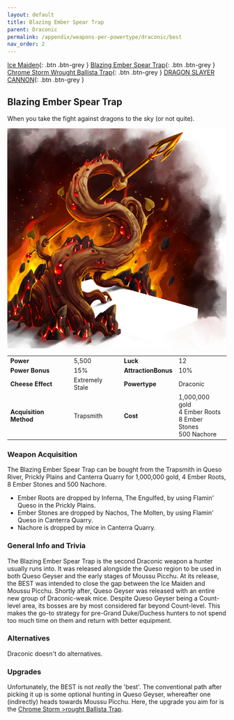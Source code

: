 ```yaml
---
layout: default
title: Blazing Ember Spear Trap
parent: Draconic
permalink: /appendix/weapons-per-powertype/draconic/best
nav_order: 2
---
```

<span class="fs-1">[Ice Maiden](/appendix/weapons-per-powertype/draconic/im){: .btn .btn-grey } </span><span class="fs-1"> [Blazing Ember Spear Trap](/appendix/weapons-per-powertype/draconic/best){: .btn .btn-grey } </span><span class="fs-1"> [Chrome Storm Wrought Ballista Trap](/appendix/weapons-per-powertype/draconic/cswb){: .btn .btn-grey } </span><span class="fs-1"> [DRAGON SLAYER CANNON](/appendix/weapons-per-powertype/draconic/dsc){: .btn .btn-grey } </span>

## Blazing Ember Spear Trap
When you take the fight against dragons to the sky (or not quite).

<img src="/assets/images/weapons/best.png" alt="blazing ember spear" width="600">

|||||
|---|---|---|---|
| __Power__ 	| 5,500 	| __Luck__ 	| 12 	|
| __Power Bonus__ 	| 15% 	|__AttractionBonus__ 	| 10% 	|
| __Cheese Effect__ 	| Extremely Stale 	| __Powertype__ 	| Draconic 	|
| __Acquisition Method__ 	| Trapsmith 	| __Cost__ 	| 1,000,000 gold <br> 4 Ember Roots <br> 8 Ember Stones <br> 500 Nachore 	|

### Weapon Acquisition
The Blazing Ember Spear Trap can be bought from the Trapsmith in Queso River, Prickly Plains and Canterra Quarry for 1,000,000 gold, 4 Ember Roots, 8 Ember Stones and 500 Nachore.
- Ember Roots are dropped by Inferna, The Engulfed, by using Flamin' Queso in the Prickly Plains.
- Ember Stones are dropped by Nachos, The Molten, by using Flamin' Queso in Canterra Quarry.
- Nachore is dropped by mice in Canterra Quarry.

### General Info and Trivia
The Blazing Ember Spear Trap is the second Draconic weapon a hunter usually runs into. It was released alongside the Queso region to be used in both Queso Geyser and the early stages of Moussu Picchu.
At its release, the BEST was intended to close the gap between the Ice Maiden and Moussu Picchu. Shortly after, Queso Geyser was released with an entire new group of Draconic-weak mice. Despite Queso Geyser being a Count-level area, its bosses are by most considered far beyond Count-level. This makes the go-to strategy for pre-Grand Duke/Duchess hunters to not spend too much time on them and return with better equipment.

### Alternatives
Draconic doesn't do alternatives.

### Upgrades
Unfortunately, the BEST is not *really* the 'best'. The conventional path after picking it up is some optional hunting in Queso Geyser, whereafter one (indirectly) heads towards Moussu Pïcchu. Here, the upgrade you aim for is the [Chrome Storm >rought Ballista Trap](/appendix/weapons-per-powertype/draconic/cswb).
